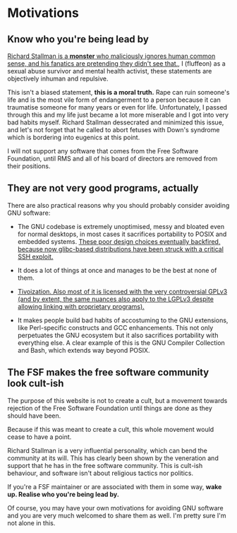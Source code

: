# Motivations

## Know who you're being lead by

[Richard Stallman is a **monster** who maliciously ignores human common sense, and his fanatics are pretending they didn't see that.](https://rms-open-letter.github.io/appendix), I (fluffeon) as a sexual abuse survivor and mental health activist, these statements are objectively inhuman and repulsive.

This isn't a biased statement, **this is a moral truth.** Rape can ruin someone's life and is the most vile form of endangerment to a person because it can traumatise someone for many years or even for life. Unfortunately, I passed through this and my life just became a lot more miserable and I got into very bad habits myself. Richard Stallman dessecrated and minimized this issue, and let's not forget that he called to abort fetuses with Down's syndrome which is bordering into eugenics at this point.

I will not support any software that comes from the Free Software Foundation, until RMS and all of his board of directors are removed from their positions.

## They are not very good programs, actually

There are also practical reasons why you should probably consider avoiding GNU software:

* The GNU codebase is extremely unoptimised, messy and bloated even for normal desktops, in most cases it sacrifices portability to POSIX and embedded systems. [These poor design choices eventually backfired, because now glibc-based distributions have been struck with a critical SSH exploit.](https://www.upwind.io/feed/regresshion-rce-in-opensshs-server-on-glibc-based-linux-systems-cve-2024-6387)

* It does a lot of things at once and manages to be the best at none of them. 

* [Tivoization. Also most of it is licensed with the very controversial GPLv3 (and by extent, the same nuances also apply to the LGPLv3 despite allowing linking with proprietary programs).](https://www.youtube.com/watch?v=PaKIZ7gJlRU)

* It makes people build bad habits of accostuming to the GNU extensions, like Perl-specific constructs and GCC enhancements. This not only perpetuates the GNU ecosystem but it also sacrifices portability with everything else. A clear example of this is the GNU Compiler Collection and Bash, which extends way beyond POSIX.

## The FSF makes the free software community look cult-ish

The purpose of this website is not to create a cult, but a movement towards rejection of the Free Software Foundation until things are done as they should have been.

Because if this was meant to create a cult, this whole movement would cease to have a point.

Richard Stallman is a very influential personality, which can bend the community at its will. This has clearly been shown by the veneration and support that he has in the free software community. This is cult-ish behaviour, and software isn't about religious tactics nor politics.

If you're a FSF maintainer or are associated with them in some way, **wake up. Realise who you're being lead by.**

Of course, you may have your own motivations for avoiding GNU software and you are very much welcomed to share them as well. I'm pretty sure I'm not alone in this.